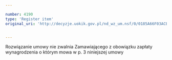 ```yaml
---

number: 4190
type: 'Register item'
original_uri: 'http://decyzje.uokik.gov.pl/nd_wz_um.nsf/0/0185A66F03ACB859C1257AF600434658?OpenDocument'


---
```


Rozwiązanie umowy nie zwalnia Zamawiającego z obowiązku zapłaty wynagrodzenia o którym mowa w p. 3 niniejszej umowy
